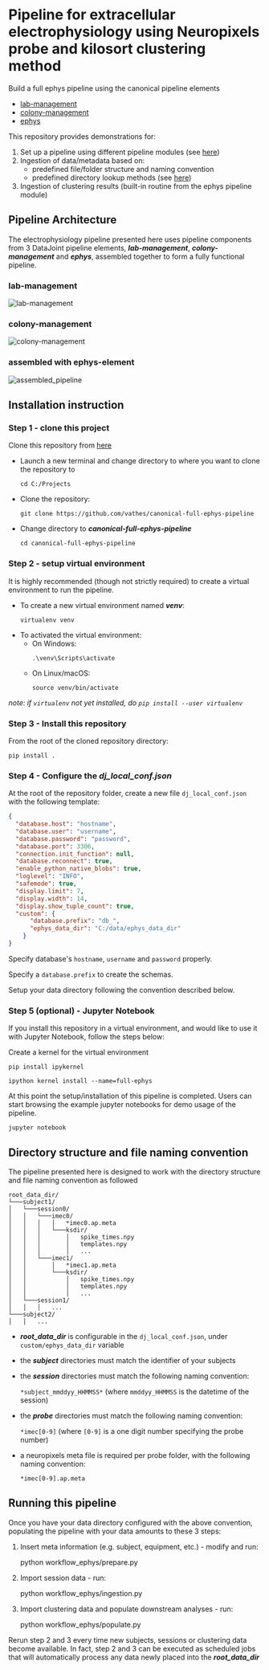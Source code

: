 # Pipeline for extracellular electrophysiology using Neuropixels probe and kilosort clustering method

Build a full ephys pipeline using the canonical pipeline elements
+ [lab-management](https://github.com/vathes/canonical-lab-management)
+ [colony-management](https://github.com/vathes/canonical-colony-management)
+ [ephys](https://github.com/vathes/canonical-ephys)

This repository provides demonstrations for: 
1. Set up a pipeline using different pipeline modules (see [here](workflow_ephys/__init__.py))
2. Ingestion of data/metadata based on:
    + predefined file/folder structure and naming convention
    + predefined directory lookup methods (see [here](workflow_ephys/paths.py))
3. Ingestion of clustering results (built-in routine from the ephys pipeline module)


## Pipeline Architecture

The electrophysiology pipeline presented here uses pipeline components from 3 DataJoint pipeline elements, 
***lab-management***, ***colony-management*** and ***ephys***, assembled together to form a fully functional pipeline. 

### lab-management

![lab-management](images/lab_erd.svg)

### colony-management

![colony-management](images/subject_erd.svg)

### assembled with ephys-element

![assembled_pipeline](images/ephys_ERD-full_ephys.png)

## Installation instruction

### Step 1 - clone this project

Clone this repository from [here](https://github.com/vathes/canonical-full-ephys-pipeline)

+ Launch a new terminal and change directory to where you want to clone the repository to
    ```
    cd C:/Projects
    ```
+ Clone the repository:
    ```
    git clone https://github.com/vathes/canonical-full-ephys-pipeline 
    ```
+ Change directory to ***canonical-full-ephys-pipeline***
    ```
    cd canonical-full-ephys-pipeline
    ```

### Step 2 - setup virtual environment
It is highly recommended (though not strictly required) to create a virtual environment to run the pipeline.
+ To create a new virtual environment named ***venv***:
    ```
    virtualenv venv
    ```
+ To activated the virtual environment:
    + On Windows:
        ```
        .\venv\Scripts\activate
        ```
    + On Linux/macOS:
        ```
        source venv/bin/activate
        ```
*note: if `virtualenv` not yet installed, do `pip install --user virtualenv`*

### Step 3 - Install this repository

From the root of the cloned repository directory:

    pip install .


### Step 4 - Configure the ***dj_local_conf.json***

At the root of the repository folder,
 create a new file `dj_local_conf.json` with the following template:
 
```json
{
  "database.host": "hostname",
  "database.user": "username",
  "database.password": "password",
  "database.port": 3306,
  "connection.init_function": null,
  "database.reconnect": true,
  "enable_python_native_blobs": true,
  "loglevel": "INFO",
  "safemode": true,
  "display.limit": 7,
  "display.width": 14,
  "display.show_tuple_count": true,
  "custom": {
      "database.prefix": "db_",
      "ephys_data_dir": "C:/data/ephys_data_dir"
    }
}
```

Specify database's `hostname`, `username` and `password` properly. 

Specify a `database.prefix` to create the schemas.

Setup your data directory following the convention described below.

### Step 5 (optional) - Jupyter Notebook
If you install this repository in a virtual environment, and would like to use it with Jupyter Notebook, follow the steps below:

Create a kernel for the virtual environment

    pip install ipykernel
    
    ipython kernel install --name=full-ephys

At this point the setup/installation of this pipeline is completed. Users can start browsing the example jupyter notebooks for demo usage of the pipeline.

    jupyter notebook

## Directory structure and file naming convention

The pipeline presented here is designed to work with the directory structure and file naming convention as followed

```
root_data_dir/
└───subject1/
│   └───session0/
│   │   └───imec0/
│   │   │   │   *imec0.ap.meta
│   │   │   └───ksdir/
│   │   │       │   spike_times.npy
│   │   │       │   templates.npy
│   │   │       │   ...
│   │   └───imec1/
│   │       │   *imec1.ap.meta   
│   │       └───ksdir/
│   │           │   spike_times.npy
│   │           │   templates.npy
│   │           │   ...
│   └───session1/
│   │   │   ...
└───subject2/
│   │   ...
```

+ ***root_data_dir*** is configurable in the `dj_local_conf.json`,
 under `custom/ephys_data_dir` variable
+ the ***subject*** directories must match the identifier of your subjects
+ the ***session*** directories must match the following naming convention:
 
    `*subject_mmddyy_HHMMSS*`  (where `mmddyy_HHMMSS` is the datetime of the session)
    
+ the ***probe*** directories must match the following naming convention:

    `*imec[0-9]` (where `[0-9]` is a one digit number specifying the probe number) 
    
+ a neuropixels meta file is required per probe folder, with the following naming convention:

    `*imec[0-9].ap.meta`
    
    
## Running this pipeline

Once you have your data directory configured with the above convention,
 populating the pipeline with your data amounts to these 3 steps:
 
1. Insert meta information (e.g. subject, equipment, etc.) - modify and run:

    python workflow_ephys/prepare.py

2. Import session data - run:

    python workflow_ephys/ingestion.py
    
3. Import clustering data and populate downstream analyses - run:

    python workflow_ephys/populate.py
    
Rerun step 2 and 3 every time new subjects, sessions or clustering data become available.
In fact, step 2 and 3 can be executed as scheduled jobs
 that will automatically process any data newly placed into the ***root_data_dir***
 

